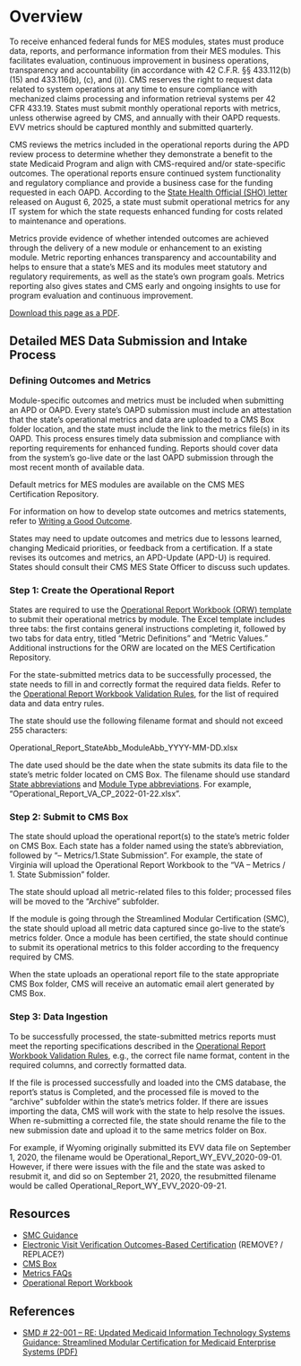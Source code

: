 # Overview

To receive enhanced federal funds for MES modules, states must produce data, reports, and performance information from their MES modules. This facilitates evaluation, continuous improvement in business operations, transparency and accountability (in accordance with 42 C.F.R. §§ 433.112(b)(15) and 433.116(b), (c), and (i)). CMS reserves the right to request data related to system operations at any time to ensure compliance with mechanized claims processing and information retrieval systems per 42 CFR 433.19. States must submit monthly operational reports with metrics, unless otherwise agreed by CMS, and annually with their OAPD requests. EVV metrics should be captured monthly and submitted quarterly. 

CMS reviews the metrics included in the operational reports during the APD review process to determine whether they demonstrate a benefit to the state Medicaid Program and align with CMS-required and/or state-specific outcomes. The operational reports ensure continued system functionality and regulatory compliance and provide a business case for the funding requested in each OAPD. According to the [State Health Official (SHO) letter](https://www.medicaid.gov/federal-policy-guidance/downloads/sho25003.pdf) released on August 6, 2025, a state must submit operational metrics for any IT system for which the state requests enhanced funding for costs related to maintenance and operations. 

Metrics provide evidence of whether intended outcomes are achieved through the delivery of a new module or enhancement to an existing module. Metric reporting enhances transparency and accountability and helps to ensure that a state’s MES and its modules meet statutory and regulatory requirements, as well as the state’s own program goals. Metrics reporting also gives states and CMS early and ongoing insights to use for program evaluation and continuous improvement. 

[Download this page as a PDF](../../Metrics%20Intake%20and%20Procedures%20Manual.pdf). 

## Detailed MES Data Submission and Intake Process

### Defining Outcomes and Metrics

Module-specific outcomes and metrics must be included when submitting an APD or OAPD.  Every state’s OAPD submission must include an attestation that the state’s operational metrics and data are uploaded to a CMS Box folder location, and the state must include the link to the metrics file(s) in its OAPD. This process ensures timely data submission and compliance with reporting requirements for enhanced funding. Reports should cover data from the system’s go-live date or the last OAPD submission through the most recent month of available data.  

Default metrics for MES modules are available on the CMS MES Certification Repository. 

For information on how to develop state outcomes and metrics statements, refer to [Writing a Good Outcome]({{site.baseurl}}/writing-outcome-statements). 

States may need to update outcomes and metrics due to lessons learned, changing Medicaid priorities, or feedback from a certification. If a state revises its outcomes and metrics, an APD-Update (APD-U) is required. States should consult their CMS MES State Officer to discuss such updates.  

### Step 1: Create the Operational Report

States are required to use the [Operational Report Workbook (ORW) template](../../Operational%20Report%20Workbook.xlsx) to submit their operational metrics by module. The Excel template includes three tabs: the first contains general instructions completing it, followed by two tabs for data entry, titled “Metric Definitions” and “Metric Values.” Additional instructions for the ORW are located on the MES Certification Repository.   

For the state-submitted metrics data to be successfully processed, the state needs to fill in and correctly format the required data fields. Refer to the [Operational Report Workbook Validation Rules]({{site.baseurl}}/Ongoing%20Reporting/Rules%20and%20Guidelines/), for the list of required data and data entry rules.  

The state should use the following filename format and should not exceed 255 characters: 

Operational_Report_StateAbb_ModuleAbb_YYYY-MM-DD.xlsx 

The date used should be the date when the state submits its data file to the state’s metric folder located on CMS Box. The filename should use standard [State abbreviations]({{site.baseurl}}/Ongoing%20Reporting/State%20Abbreviations/) and [Module Type abbreviations]({{site.baseurl}}/Ongoing%20Reporting/Module%20Abbreviations/).  For example, “Operational_Report_VA_CP_2022-01-22.xlsx”. 

### Step 2: Submit to CMS Box

The state should upload the operational report(s) to the state’s metric folder on CMS Box. Each state has a folder named using the state’s abbreviation, followed by “– Metrics/1.State Submission”. For example, the state of Virginia will upload the Operational Report Workbook to the “VA – Metrics / 1. State Submission” folder. 

The state should upload all metric-related files to this folder; processed files will be moved to the “Archive” subfolder. 

If the module is going through the Streamlined Modular Certification (SMC), the state should upload all metric data captured since go-live to the state’s metrics folder. Once a module has been certified, the state should continue to submit its operational metrics to this folder according to the frequency required by CMS. 

When the state uploads an operational report file to the state appropriate CMS Box folder, CMS will receive an automatic email alert generated by CMS Box. 

### Step 3: Data Ingestion

To be successfully processed, the state-submitted metrics reports must meet the reporting specifications described in the [Operational Report Workbook Validation Rules]({{site.baseurl}}/Ongoing%20Reporting/Rules%20and%20Guidelines/), e.g., the correct file name format, content in the required columns, and correctly formatted data.  

If the file is processed successfully and loaded into the CMS database, the report’s status is Completed, and the processed file is moved to the “archive” subfolder within the state’s metrics folder. If there are issues importing the data, CMS will work with the state to help resolve the issues. When re-submitting a corrected file, the state should rename the file to the new submission date and upload it to the same metrics folder on Box.  

For example, if Wyoming originally submitted its EVV data file on September 1, 2020, the filename would be Operational_Report_WY_EVV_2020-09-01. However, if there were issues with the file and the state was asked to resubmit it, and did so on September 21, 2020, the resubmitted filename would be called Operational_Report_WY_EVV_2020-09-21. 

## Resources

- [SMC Guidance](https://www.medicaid.gov/medicaid/data-systems/certification/streamlined-modular-certification/index.html)
- [Electronic Visit Verification Outcomes-Based Certification](https://www.medicaid.gov/medicaid/data-systems/certification/electronic-visit-verification-outcome-based-certification) (REMOVE? / REPLACE?)
- [CMS Box](https://cmsbox.account.box.com/login)
- [Metrics FAQs]({{site.baseurl}}/FAQs/)
- [Operational Report Workbook](../../Operational%20Report%20Workbook.xlsx)

## References

- [SMD # 22-001 – RE: Updated Medicaid Information Technology Systems Guidance: Streamlined Modular Certification for Medicaid Enterprise Systems (PDF)](https://www.medicaid.gov/federal-policy-guidance/downloads/smd22001.pdf)
